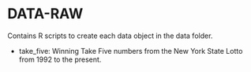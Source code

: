 # DATA-RAW

Contains R scripts to create each data object in the data folder.

- take_five: Winning Take Five numbers from the New York State Lotto
  from 1992 to the present.
